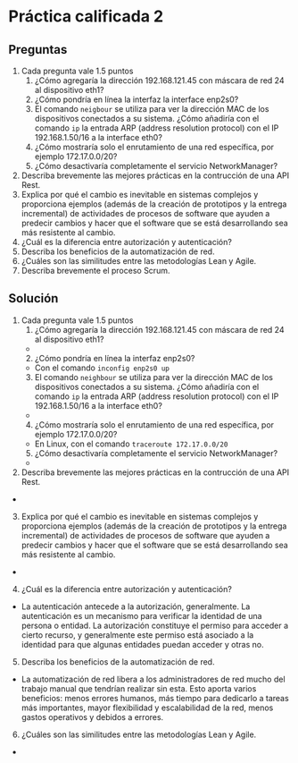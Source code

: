 # Práctica calificada 2

## Preguntas

1. Cada pregunta vale 1.5 puntos
   1. ¿Cómo agregaría la dirección 192.168.121.45 con máscara de red 24 al dispositivo eth1?
   2. ¿Cómo pondría en línea la interfaz la interface enp2s0?
   3. El comando `neigbour` se utiliza para ver la dirección MAC de los dispositivos conectados a su sistema. ¿Cómo añadiría con el comando `ip` la entrada ARP (address resolution protocol) con el IP 192.168.1.50/16 a la interface eth0?
   4. ¿Cómo mostraría solo el enrutamiento de una red específica, por ejemplo 172.17.0.0/20?
   5. ¿Cómo desactivaría completamente el servicio NetworkManager?
2. Describa brevemente las mejores prácticas en la contrucción de una API Rest.
3. Explica por qué el cambio es inevitable en sistemas complejos y proporciona ejemplos (además de la creación de prototipos y la entrega incremental) de actividades de procesos de software que ayuden a predecir cambios y hacer que el software que se está desarrollando sea más resistente al cambio.
4. ¿Cuál es la diferencia entre autorización y autenticación?
5. Describa los beneficios de la automatización de red.
6. ¿Cuáles son las similitudes entre las metodologías Lean y Agile.
7. Describa brevemente el proceso Scrum.

## Solución

1. Cada pregunta vale 1.5 puntos
   1. ¿Cómo agregaría la dirección 192.168.121.45 con máscara de red 24 al dispositivo eth1?
   - 
   2. ¿Cómo pondría en línea la interfaz enp2s0?
   - Con el comando `inconfig enp2s0 up`
   3. El comando `neighbour` se utiliza para ver la dirección MAC de los dispositivos conectados a su sistema. ¿Cómo añadiría con el comando `ip` la entrada ARP (address resolution protocol) con el IP 192.168.1.50/16 a la interface eth0?
   - 
   4. ¿Cómo mostraría solo el enrutamiento de una red específica, por ejemplo 172.17.0.0/20?
   - En Linux, con el comando `traceroute 172.17.0.0/20`
   5. ¿Cómo desactivaría completamente el servicio NetworkManager?
   - 
2. Describa brevemente las mejores prácticas en la contrucción de una API Rest.
- 
3. Explica por qué el cambio es inevitable en sistemas complejos y proporciona ejemplos (además de la creación de prototipos y la entrega incremental) de actividades de procesos de software que ayuden a predecir cambios y hacer que el software que se está desarrollando sea más resistente al cambio.
- 
4. ¿Cuál es la diferencia entre autorización y autenticación?
- La autenticación antecede a la autorización, generalmente. La autenticación es un mecanismo para verificar la identidad de una persona o entidad. La autorización constituye el permiso para acceder a cierto recurso, y generalmente este permiso está asociado a la identidad para que algunas entidades puedan acceder y otras no.
5. Describa los beneficios de la automatización de red.
- La automatización de red libera a los administradores de red mucho del trabajo manual que tendrían realizar sin esta. Esto aporta varios beneficios: menos errores humanos, más tiempo para dedicarlo a tareas más importantes, mayor flexibilidad y escalabilidad de la red, menos gastos operativos y debidos a errores.
6. ¿Cuáles son las similitudes entre las metodologías Lean y Agile.
- 